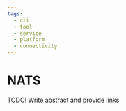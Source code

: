 ```yaml
---
tags:
  - cli
  - tool
  - service
  - platform
  - connectivity
---
```

# NATS

TODO! Write abstract and provide links
